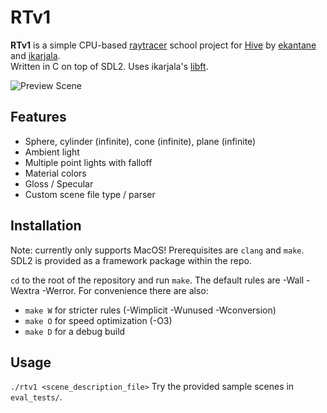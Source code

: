 # RTv1
**RTv1** is a simple CPU-based [raytracer](https://en.wikipedia.org/wiki/Ray_tracing_(graphics)) school project for [Hive](https://www.hive.fi/en/) by [ekantane](https://github.com/EmmaKantanen) and [ikarjala](https://github.com/chrisuka).\
Written in C on top of SDL2. Uses ikarjala's [libft](https://github.com/chrisuka/42_libft).

![Preview Scene](/resources/images/pillars.png)

## Features
* Sphere, cylinder (infinite), cone (infinite), plane (infinite)
* Ambient light
* Multiple point lights with falloff
* Material colors
* Gloss / Specular
* Custom scene file type / parser

## Installation
Note: currently only supports MacOS!
Prerequisites are `clang` and `make`. SDL2 is provided as a framework package within the repo.

`cd` to the root of the repository and run `make`. The default rules are -Wall -Wextra -Werror. For convenience there are also:
* `make W` for stricter rules (-Wimplicit -Wunused -Wconversion)
* `make O` for speed optimization (-O3)
* `make D` for a debug build

## Usage
`./rtv1 <scene_description_file>` Try the provided sample scenes in `eval_tests/`.
